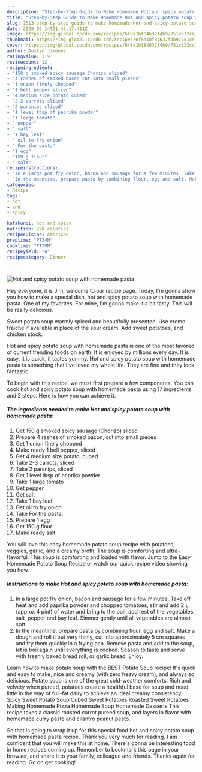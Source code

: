 ```yaml
---
description: "Step-by-Step Guide to Make Homemade Hot and spicy potato soup with homemade pasta"
title: "Step-by-Step Guide to Make Homemade Hot and spicy potato soup with homemade pasta"
slug: 1513-step-by-step-guide-to-make-homemade-hot-and-spicy-potato-soup-with-homemade-pasta
date: 2020-06-14T21:43:17.411Z
image: https://img-global.cpcdn.com/recipes/6f8a1bf84637f4b9/751x532cq70/hot-and-spicy-potato-soup-with-homemade-pasta-recipe-main-photo.jpg
thumbnail: https://img-global.cpcdn.com/recipes/6f8a1bf84637f4b9/751x532cq70/hot-and-spicy-potato-soup-with-homemade-pasta-recipe-main-photo.jpg
cover: https://img-global.cpcdn.com/recipes/6f8a1bf84637f4b9/751x532cq70/hot-and-spicy-potato-soup-with-homemade-pasta-recipe-main-photo.jpg
author: Austin Jimenez
ratingvalue: 3.9
reviewcount: 12
recipeingredient:
- "150 g smoked spicy sausage Chorizo sliced"
- "4 rashes of smoked bacon cut into small pieces"
- "1 onion finely chopped"
- "1 bell pepper sliced"
- "4 medium size potato cubed"
- "2-3 carrots sliced"
- "2 parsnips sliced"
- "1 level tbsp of paprika powder"
- "1 large tomato"
- " pepper"
- " salt"
- "1 bay leaf"
- " oil to fry onion"
- " For the pasta"
- "1 egg"
- "150 g flour"
- " salt"
recipeinstructions:
- "In a large pot fry onion, bacon and sausage for a few minutes. Take off heat and add paprika powder and chopped tomatoes, stir and add 2 L (approx 4 pint) of water and bring to the boil, add rest of the vegetables, salt, pepper and bay leaf. Simmer gently until all vegetables are almost soft."
- "In the meantime, prepare pasta by combining flour, egg and salt. Make a dough and roll it out very thinly, cut into approximately 5 cm squares and fry them quickly in a frying pan. Remove pasta and add to the soup, let is boil again until everything is cooked. Season to taste and serve with freshly baked bread roll, or garlic bread. Enjoy."
categories:
- Recipe
tags:
- hot
- and
- spicy

katakunci: hot and spicy 
nutrition: 278 calories
recipecuisine: American
preptime: "PT34M"
cooktime: "PT39M"
recipeyield: "4"
recipecategory: Dinner

---
```



![Hot and spicy potato soup with homemade pasta](https://img-global.cpcdn.com/recipes/6f8a1bf84637f4b9/751x532cq70/hot-and-spicy-potato-soup-with-homemade-pasta-recipe-main-photo.jpg)

Hey everyone, it is Jim, welcome to our recipe page. Today, I'm gonna show you how to make a special dish, hot and spicy potato soup with homemade pasta. One of my favorites. For mine, I'm gonna make it a bit tasty. This will be really delicious.

Sweet potato soup warmly spiced and beautifully presented. Use creme fraiche if available in place of the sour cream. Add sweet potatoes, and chicken stock.

Hot and spicy potato soup with homemade pasta is one of the most favored of current trending foods on earth. It is enjoyed by millions every day. It is easy, it is quick, it tastes yummy. Hot and spicy potato soup with homemade pasta is something that I've loved my whole life. They are fine and they look fantastic.


To begin with this recipe, we must first prepare a few components. You can cook hot and spicy potato soup with homemade pasta using 17 ingredients and 2 steps. Here is how you can achieve it.

<!--inarticleads1-->

##### The ingredients needed to make Hot and spicy potato soup with homemade pasta:

1. Get 150 g smoked spicy sausage (Chorizo) sliced
1. Prepare 4 rashes of smoked bacon, cut into small pieces
1. Get 1 onion finely chopped
1. Make ready 1 bell pepper, sliced
1. Get 4 medium size potato, cubed
1. Take 2-3 carrots, sliced
1. Take 2 parsnips, sliced
1. Get 1 level tbsp of paprika powder
1. Take 1 large tomato
1. Get  pepper
1. Get  salt
1. Take 1 bay leaf
1. Get  oil to fry onion
1. Take  For the pasta:
1. Prepare 1 egg
1. Get 150 g flour
1. Make ready  salt


You will love this easy homemade potato soup recipe with potatoes, veggies, garlic, and a creamy broth. The soup is comforting and ultra-flavorful. This soup is comforting and loaded with flavor. Jump to the Easy Homemade Potato Soup Recipe or watch our quick recipe video showing you how. 

<!--inarticleads2-->

##### Instructions to make Hot and spicy potato soup with homemade pasta:

1. In a large pot fry onion, bacon and sausage for a few minutes. Take off heat and add paprika powder and chopped tomatoes, stir and add 2 L (approx 4 pint) of water and bring to the boil, add rest of the vegetables, salt, pepper and bay leaf. Simmer gently until all vegetables are almost soft.
1. In the meantime, prepare pasta by combining flour, egg and salt. Make a dough and roll it out very thinly, cut into approximately 5 cm squares and fry them quickly in a frying pan. Remove pasta and add to the soup, let is boil again until everything is cooked. Season to taste and serve with freshly baked bread roll, or garlic bread. Enjoy.


Learn how to make potato soup with the BEST Potato Soup recipe! It&#39;s quick and easy to make, nice and creamy (with zero heavy cream), and always so delicious. Potato soup is one of the great cold-weather comforts. Rich and velvety when pureed, potatoes create a healthful base for soup and need little in the way of full-fat dairy to achieve an ideal creamy consistency. Spicy Sweet Potato Soup Cubed Sweet Potatoes Roasted Sweet Potatoes Making Homemade Pizza Homemade Soup Homemade Desserts This recipe takes a classic roasted carrot pureed soup, and layers in flavor with homemade curry paste and cilantro peanut pesto. 

So that is going to wrap it up for this special food hot and spicy potato soup with homemade pasta recipe. Thank you very much for reading. I am confident that you will make this at home. There's gonna be interesting food in home recipes coming up. Remember to bookmark this page in your browser, and share it to your family, colleague and friends. Thanks again for reading. Go on get cooking!
